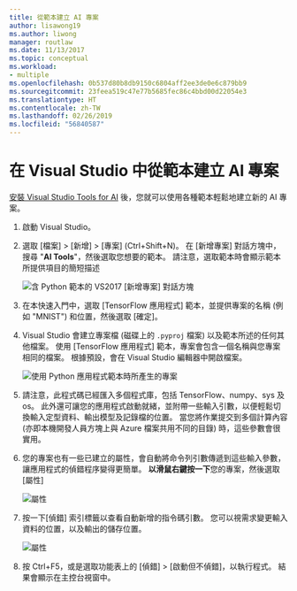 ```yaml
---
title: 從範本建立 AI 專案
author: lisawong19
ms.author: liwong
manager: routlaw
ms.date: 11/13/2017
ms.topic: conceptual
ms.workload:
- multiple
ms.openlocfilehash: 0b537d80b8db9150c6804aff2ee3de0e6c879bb9
ms.sourcegitcommit: 23feea519c47e77b5685fec86c4bbd00d22054e3
ms.translationtype: HT
ms.contentlocale: zh-TW
ms.lasthandoff: 02/26/2019
ms.locfileid: "56840587"
---
```

# <a name="create-an-ai-project-from-a-template-in-visual-studio"></a>在 Visual Studio 中從範本建立 AI 專案

[安裝 Visual Studio Tools for AI](installation.md) 後，您就可以使用各種範本輕鬆地建立新的 AI 專案。

1. 啟動 Visual Studio。

2. 選取 [檔案] > [新增] > [專案] (Ctrl+Shift+N)。 在 [新增專案] 對話方塊中，搜尋 "**AI Tools**"，然後選取您想要的範本。 請注意，選取範本時會顯示範本所提供項目的簡短描述 

    ![含 Python 範本的 VS2017 [新增專案] 對話方塊](media/create-project/new-ai-project.png)

3. 在本快速入門中，選取 [TensorFlow 應用程式] 範本，並提供專案的名稱 (例如 "MNIST") 和位置，然後選取 [確定]。

4. Visual Studio 會建立專案檔 (磁碟上的 `.pyproj` 檔案) 以及範本所述的任何其他檔案。 使用 [TensorFlow 應用程式] 範本，專案會包含一個名稱與您專案相同的檔案。 根據預設，會在 Visual Studio 編輯器中開啟檔案。

    ![使用 Python 應用程式範本時所產生的專案](media/create-project/new-tensorflowapp.png)

5. 請注意，此程式碼已經匯入多個程式庫，包括 TensorFlow、numpy、sys 及 os。 此外還可讓您的應用程式啟動就緒，並附帶一些輸入引數，以便輕鬆切換輸入定型資料、輸出模型及記錄檔的位置。 當您將作業提交到多個計算內容 (亦即本機開發人員方塊上與 Azure 檔案共用不同的目錄) 時，這些參數會很實用。

6. 您的專案也有一些已建立的屬性，會自動將命令列引數傳遞到這些輸入參數，讓應用程式的偵錯程序變得更簡單。 **以滑鼠右鍵按一下**您的專案，然後選取 [屬性]

    ![屬性](media/create-project/project-properties.png)

7. 按一下[偵錯] 索引標籤以查看自動新增的指令碼引數。 您可以視需求變更輸入資料的位置，以及輸出的儲存位置。

    ![屬性](media/create-project//project-properties_1.png)

8. 按 Ctrl+F5，或是選取功能表上的 [偵錯] > [啟動但不偵錯]，以執行程式。 結果會顯示在主控台視窗中。
